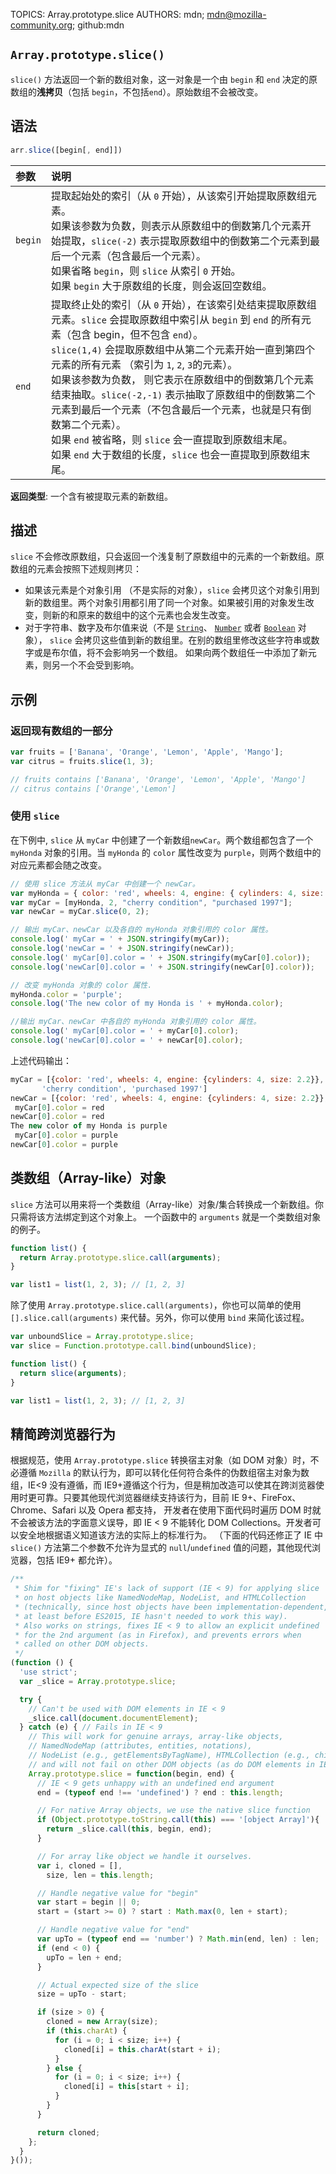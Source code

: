 TOPICS: Array.prototype.slice
AUTHORS: mdn; mdn@mozilla-community.org; github:mdn

## `Array.prototype.slice()`

`slice()` 方法返回一个新的数组对象，这一对象是一个由 `begin` 和 `end` 决定的原数组的**浅拷贝**（包括 `begin`，不包括`end`）。原始数组不会被改变。

## 语法

```javascript
arr.slice([begin[, end]])
```

| 参数 | 说明 |
| :-- | :-- |
| `begin` | 提取起始处的索引（从 `0` 开始），从该索引开始提取原数组元素。<br>如果该参数为负数，则表示从原数组中的倒数第几个元素开始提取，`slice(-2)` 表示提取原数组中的倒数第二个元素到最后一个元素（包含最后一个元素）。<br>如果省略 `begin`，则 `slice` 从索引 `0` 开始。<br>如果 `begin` 大于原数组的长度，则会返回空数组。|
| `end` | 提取终止处的索引（从 `0` 开始），在该索引处结束提取原数组元素。`slice` 会提取原数组中索引从 `begin` 到 `end` 的所有元素（包含 begin，但不包含 `end`）。<br>`slice(1,4)` 会提取原数组中从第二个元素开始一直到第四个元素的所有元素 （索引为 `1`, `2`, `3`的元素）。<br>如果该参数为负数， 则它表示在原数组中的倒数第几个元素结束抽取。`slice(-2,-1)` 表示抽取了原数组中的倒数第二个元素到最后一个元素（不包含最后一个元素，也就是只有倒数第二个元素）。<br>如果 `end` 被省略，则 `slice` 会一直提取到原数组末尾。<br>如果 `end` 大于数组的长度，`slice` 也会一直提取到原数组末尾。 |

**返回类型**: 一个含有被提取元素的新数组。

## 描述

`slice` 不会修改原数组，只会返回一个浅复制了原数组中的元素的一个新数组。原数组的元素会按照下述规则拷贝：

- 如果该元素是个对象引用 （不是实际的对象），`slice` 会拷贝这个对象引用到新的数组里。两个对象引用都引用了同一个对象。如果被引用的对象发生改变，则新的和原来的数组中的这个元素也会发生改变。
- 对于字符串、数字及布尔值来说（不是 [`String`](/zh-hans/webfrontend/String_Object)、
[`Number`](/zh-hans/webfrontend/Number_Object) 或者 [`Boolean`](/zh-hans/webfrontend/Boolean_Object) 对象），
`slice` 会拷贝这些值到新的数组里。在别的数组里修改这些字符串或数字或是布尔值，将不会影响另一个数组。
如果向两个数组任一中添加了新元素，则另一个不会受到影响。

## 示例

### 返回现有数组的一部分

```javascript
var fruits = ['Banana', 'Orange', 'Lemon', 'Apple', 'Mango'];
var citrus = fruits.slice(1, 3);

// fruits contains ['Banana', 'Orange', 'Lemon', 'Apple', 'Mango']
// citrus contains ['Orange','Lemon']
```

### 使用 `slice`

在下例中, `slice` 从 `myCar` 中创建了一个新数组`newCar`。两个数组都包含了一个 `myHonda` 对象的引用。当 `myHonda` 的 `color` 属性改变为 `purple`，则两个数组中的对应元素都会随之改变。

```javascript
// 使用 slice 方法从 myCar 中创建一个 newCar。
var myHonda = { color: 'red', wheels: 4, engine: { cylinders: 4, size: 2.2 } };
var myCar = [myHonda, 2, "cherry condition", "purchased 1997"];
var newCar = myCar.slice(0, 2);

// 输出 myCar、newCar 以及各自的 myHonda 对象引用的 color 属性。
console.log(' myCar = ' + JSON.stringify(myCar));
console.log('newCar = ' + JSON.stringify(newCar));
console.log(' myCar[0].color = ' + JSON.stringify(myCar[0].color));
console.log('newCar[0].color = ' + JSON.stringify(newCar[0].color));

// 改变 myHonda 对象的 color 属性.
myHonda.color = 'purple';
console.log('The new color of my Honda is ' + myHonda.color);

//输出 myCar、newCar 中各自的 myHonda 对象引用的 color 属性。
console.log(' myCar[0].color = ' + myCar[0].color);
console.log('newCar[0].color = ' + newCar[0].color);
```

上述代码输出：

```javascript
myCar = [{color: 'red', wheels: 4, engine: {cylinders: 4, size: 2.2}}, 2,
       'cherry condition', 'purchased 1997']
newCar = [{color: 'red', wheels: 4, engine: {cylinders: 4, size: 2.2}}, 2]
 myCar[0].color = red
newCar[0].color = red
The new color of my Honda is purple
 myCar[0].color = purple
newCar[0].color = purple
```

## 类数组（Array-like）对象

`slice` 方法可以用来将一个类数组（Array-like）对象/集合转换成一个新数组。你只需将该方法绑定到这个对象上。 一个函数中的  `arguments` 就是一个类数组对象的例子。

```javascript
function list() {
  return Array.prototype.slice.call(arguments);
}

var list1 = list(1, 2, 3); // [1, 2, 3]
```

除了使用 `Array.prototype.slice.call(arguments)`，你也可以简单的使用 `[].slice.call(arguments)` 来代替。另外，你可以使用
`bind` 来简化该过程。

```javascript
var unboundSlice = Array.prototype.slice;
var slice = Function.prototype.call.bind(unboundSlice);

function list() {
  return slice(arguments);
}

var list1 = list(1, 2, 3); // [1, 2, 3]
```

## 精简跨浏览器行为

根据规范，使用 `Array.prototype.slice` 转换宿主对象（如 DOM 对象）时，不必遵循 `Mozilla` 的默认行为，即可以转化任何符合条件的伪数组宿主对象为数组，IE<9
没有遵循，而 IE9+遵循这个行为，但是稍加改造可以使其在跨浏览器使用时更可靠。只要其他现代浏览器继续支持该行为，目前 IE 9+、FireFox、Chrome、Safari 以及 Opera 都支持，
开发者在使用下面代码时遍历 DOM 时就不会被该方法的字面意义误导，即 IE < 9 不能转化 DOM Collections。开发者可以安全地根据语义知道该方法的实际上的标准行为。
（下面的代码还修正了 IE 中 `slice()` 方法第二个参数不允许为显式的 `null`/`undefined` 值的问题，其他现代浏览器，包括 IE9+ 都允许）。

```javascript
/**
 * Shim for "fixing" IE's lack of support (IE < 9) for applying slice
 * on host objects like NamedNodeMap, NodeList, and HTMLCollection
 * (technically, since host objects have been implementation-dependent,
 * at least before ES2015, IE hasn't needed to work this way).
 * Also works on strings, fixes IE < 9 to allow an explicit undefined
 * for the 2nd argument (as in Firefox), and prevents errors when
 * called on other DOM objects.
 */
(function () {
  'use strict';
  var _slice = Array.prototype.slice;

  try {
    // Can't be used with DOM elements in IE < 9
    _slice.call(document.documentElement);
  } catch (e) { // Fails in IE < 9
    // This will work for genuine arrays, array-like objects,
    // NamedNodeMap (attributes, entities, notations),
    // NodeList (e.g., getElementsByTagName), HTMLCollection (e.g., childNodes),
    // and will not fail on other DOM objects (as do DOM elements in IE < 9)
    Array.prototype.slice = function(begin, end) {
      // IE < 9 gets unhappy with an undefined end argument
      end = (typeof end !== 'undefined') ? end : this.length;

      // For native Array objects, we use the native slice function
      if (Object.prototype.toString.call(this) === '[object Array]'){
        return _slice.call(this, begin, end);
      }

      // For array like object we handle it ourselves.
      var i, cloned = [],
        size, len = this.length;

      // Handle negative value for "begin"
      var start = begin || 0;
      start = (start >= 0) ? start : Math.max(0, len + start);

      // Handle negative value for "end"
      var upTo = (typeof end == 'number') ? Math.min(end, len) : len;
      if (end < 0) {
        upTo = len + end;
      }

      // Actual expected size of the slice
      size = upTo - start;

      if (size > 0) {
        cloned = new Array(size);
        if (this.charAt) {
          for (i = 0; i < size; i++) {
            cloned[i] = this.charAt(start + i);
          }
        } else {
          for (i = 0; i < size; i++) {
            cloned[i] = this[start + i];
          }
        }
      }

      return cloned;
    };
  }
}());
```
